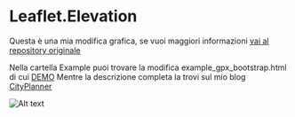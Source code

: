 Leaflet.Elevation
=================

Questa è una mia modifica grafica, se vuoi maggiori informazioni [vai al repository originale](https://github.com/MrMufflon/Leaflet.Elevation)

Nella cartella Example puoi trovare la modifica example_gpx_bootstrap.html di cui [DEMO](http://www.cityplanner.it/experiment_host/php/tracker_esercizio/index_bootstrap.html)
Mentre la descrizione completa la trovi sul mio blog [CityPlanner](http://www.cityplanner.it/mappa-e-profilo-di-un-tracciato-di-hiking/)

![Alt text](http://www.cityplanner.it/wp-content/uploads/2015/08/20150801_Selezione_002.png "LeafletJS elevation MOD")
